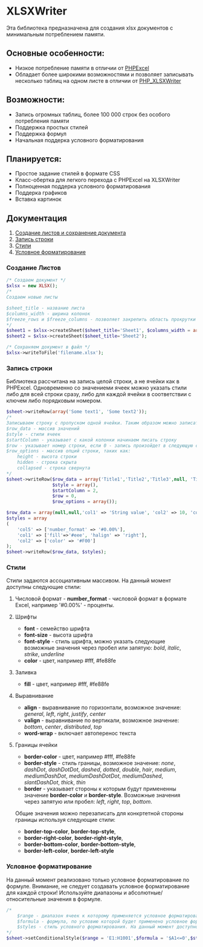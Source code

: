 # XLSXWriter

Эта библиотека предназначена для создания xlsx документов с минимальным потреблением памяти.

## Основные особенности:
+ Низкое потребление памяти в отличии от [PHPExcel](https://github.com/PHPOffice/PHPExcel)
+ Обладает более широкими возможностями и позволяет записывать несколько таблиц на одном листе в отличии от [PHP_XLSXWriter](https://github.com/mk-j/PHP_XLSXWriter)

## Возможности:
* Запись огромных таблиц, более 100 000 строк без особого потребления памяти
* Поддержка простых стилей
* Поддержка формул
* Начальная поддерка условного форматирования

## Планируется:
* Простое задание стилей в формате CSS
* Класс-обертка для легкого перехода с PHPExcel на XLSXWriter
* Полноценная поддерка условного форматирования
* Поддерка графиков
* Вставка картинок

## Документация
1. [Создание листов и сохранение документа](#create_sheet)
1. [Запись строки](#write_row)
1. [Стили](#styles)
1. [Условное форматирование](#conditional_formatting)

<a name="create_sheet"></a>
### Создание Листов

```php
/* Создаем документ */
$xlsx = new XLSX();
/*
Создаем новые листы

$sheet_title - название листа
$columns_width - ширина колонок
$freeze_rows и $freeze_columns - позволяет закрепить область прокрутки
*/
$sheet1 = $xlsx->createSheet($sheet_title='Sheet1', $columns_width = array(10,20,30,10,20), $freeze_rows=3, $freeze_columns=2);
$sheet2 = $xlsx->createSheet($sheet_title='Sheet2');

/* Сохраняем документ в файл */
$xlsx->writeToFile('filename.xlsx');
```

<a name="write_row"></a>
### Запись строки
Библиотека рассчитана на запись целой строки, а не ячейки как в PHPExcel. Одновременно со значениеми ячеек можно указать стили либо для всей строки сразу, либо для каждой ячейки в соответствии с ключем либо порядковым номером.

```php
$sheet->writeRow(array('Some text1', 'Some text2'));
/*
Записываем строку c пропуском одной ячейки. Таким образом можно записать несколько таблиц по горизонтали.
$row_data - массив значений
$style - стили ячеек
$startColumn - указывает с какой колонки начинаем писать строку
$row - указывает номер строки, если 0 - запись произойдет в следующую строку
$row_options - массив опций строки, таких как:
	height - высота строки
	hidden - строка скрыта
	collapsed - строка свернута
*/
$sheet->writeRow($row_data = array('Title1','Title2','Title3',null, 'Title5'),
                 $style = array(),
                 $startColumn = 2,
                 $row = 0,
                 $row_options = array());

$row_data = array(null,null,'col1' => 'String value', 'col2' => 10, 'col3' => 20, 'col4' => null, 'col5' => '=D3/E3');
$styles = array
(
	'col5' => ['number_format' => '#0.00%'],
	'col1' => ['fill'=>'#eee', 'halign' => 'right'],
	'col2' => ['color' => '#F00']
);
$sheet->writeRow($row_data, $styles);
```

<a name="styles"></a>
### Стили
Стили задаются ассоциативным массивом.
На данный момент доступны следующие стили:
1.	 Числовой формат
	- **number_format** - числовой формат в формате Excel, например '#0.00%' -  проценты.

2. Шрифты
	* **font** - семейство шрифта
	* **font-size** - высота шрифта
	* **font-style** - стиль шрифта, можно указать следующие возможные значения через пробел или запятую: *bold*, *italic*, *strike*, *underline*
	* **color** - цвет, например #fff, #fe88fe

3. Заливка
	* **fill** - цвет, например #fff, #fe88fe

4. Выравнивание
	* **align** - выравнивание по горизонтали, возможное значение: *general*, *left*, *right*, *justify*, *center*
	* **valign** - выравнивание по вертикали, возможное значение: *bottom*, *center*, *distributed*, *top*
	* **word-wrap** - включает автоперенос текста

5. Границы ячейки
	* **border-color** - цвет, например #fff, #fe88fe
	* **border-style** - стиль границы, возможное значение: *none*, *dashDot*, *dashDotDot*, *dashed*, *dotted*, *double*, *hair*, *medium*, *mediumDashDot*, *mediumDashDotDot*, *mediumDashed*, *slantDashDot*, *thick*, *thin*
	* **border** - указывает стороны к которым будут примененны значение **border-color** и **border-style**. Возможные значения через запятую или пробел: *left*, *right*, *top*, *bottom*.

	Общие значения можно перезаписать для конкртетной стороны границы используя следующие стили:
    * **border-top-color**, **border-top-style**,
    * **border-right-color**, **border-right-style**,
    * **border-bottom-color**, **border-bottom-style**,
    * **border-left-color**, **border-left-style**

<a name="conditional_formatting"></a>
### Условное форматирование
На данный момент реализовано только условное форматирование по формуле. Внимание, не следует создавать условное форматирование для каждой строки! Используйте диапазоны и абсолютные/относительные значения в формуле.

```php
/*
	$range - диапазон ячеек к которому применяется условное форматирование.
	$formula - формула, по условию которой будет применено условное форматирование.
	$styles - стиль условного форматирования. На данный момент доступно изменение заливки, шрифта и границ ячейки.
*/
$sheet->setConditionalStyle($range = 'E1:H1001',$formula = '$A1<=0',$styles = array('color' => '#f00'));
```
